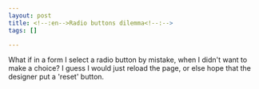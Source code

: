```yaml
--- 
layout: post
title: <!--:en-->Radio buttons dilemma<!--:-->
tags: []

---
```

<!--:en-->What if in a form I select a radio button by mistake, when I didn't want to make a choice? I guess I would just reload the page, or else hope that the designer put a 'reset' button.<!--:-->
